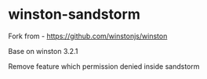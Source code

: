# winston-sandstorm

Fork from - https://github.com/winstonjs/winston

Base on winston 3.2.1

Remove feature which permission denied inside sandstorm
